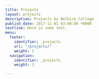 ```yaml
---
title: Projects
layout: projects
description: Projects by Belkirk College
publish_date: 2017-11-01 03:00:00 +0000
textline: Here is some text.
menu:
  footer:
    identifier: _projects
    url: "/projects/"
    weight: 1
  navigation:
    identifier: _projects
    weight: 3

---
```

